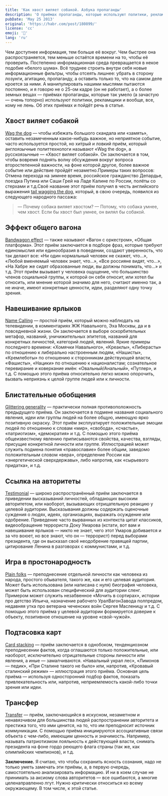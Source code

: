 ```yaml
---
title: 'Как хвост виляет собакой. Азбука пропаганды'
description: 'О приёмах пропаганды, которые используют политики, рекламщики и вообще, все, кому не лень'
pubDate: 'May 25 2013'
original: 'https://habr.com/post/180899/'
license: 'cc'
emoji: '👮'
lang: 'ru'
---
```


Чем доступнее информация, тем больше её вокруг. Чем быстрее она распространяется, тем меньше остаётся времени на то, чтобы её проверить. Постепенно информационная среда превращается в некое подобие «белого шума». Всё труднее строить внутри себя новые информационные фильтры, чтобы отсеять лишнее: убрать в сторону лозунги, агитацию, пропаганду, а оставить только то, что на самом деле кроется за ними. А манипулировать нашими мыслями пытаются постоянно, и я говорю не о 25-ом кадре (он не работает), а о более земных вещах — приёмах пропаганды, которые так умело (а зачастую — очень топорно) используют политики, рекламщики и вообще, все, кому не лень. Об этих приёмах и пойдёт речь в статье.

## Хвост виляет собакой
[Wag the dog](http://www.urbandictionary.com/define.php?term=wag+the+dog) — чтобы избежать большого скандала или «замять», оставить незамеченным какое-нибудь важное, но неприятное событие, часто используется простой, но хитрый и ловкий приём, который англоязычные политтехнологи называют «Wag the dog», а русскоязычные — «Хвост виляет собакой». Он заключается в том, чтобы вовремя поднять волну обсуждения вокруг вопроса второстепенной важности, на фоне которой другое, более важное событие или действие пройдёт незаметно.Примеры таких вопросов: Отмена перехода на зимнее время, российское гражданство Депардье, поездка Путина или Саши Грей на Ладе Калине по России, полёты со стерхами и т.д.Своё название этот приём получил в честь английского выражения [tail wagging the dog](https://en.wiktionary.org/wiki/tail_wagging_the_dog), который, в свою очередь, появился из следующего народного пассажа:

> — Почему собака виляет хвостом?
> — Потому, что собака умнее, чем хвост. Если бы хвост был умнее, он вилял бы собакой.

## Эффект общего вагона
[Bandwagon effect](https://en.wikipedia.org/wiki/Bandwagon_effect) — также называют «Вагон с оркестром», «Общая платформа». Этот приём заключается в подборе фраз, которые требуют единомыслия или единообразия в поведении, создают уверенность, что так делают все: «Ни один нормальный человек не скажет, что...», «Любой вменяемый человек знает, что...», «Все россияне видят, что...», «На Хабре же сидят образованные люди, вы должны понимать, что...» и т.д. Этот приём вызывает у человека ощущение, что большинство членов социальной группы, к которой он себя относит, или хотел бы относить, или мнение которой значимо для него, считают именно так, а не иначе, имеют конкретные ценности, идеи, разделяют одну точку зрения.

## Навешивание ярлыков
[Name Calling](https://en.wikipedia.org/wiki/Name_calling) — простой приём, который можно наблюдать на телевидении, в комментариях ЖЖ Навального, Эха Москвы, да и в повседневной жизни. Он заключается в выборе оскорбительных метафор, названий, уничижительных эпитетов, названий для конкретных личностей, категорий людей, явлений. Яркие примеры последнего времени: «Хомячки Навального», «Креаклы», «Либерасты» по отношению к либерально настроенным людям, «Нашисты», «Кремлеботы» по отношению к сторонникам действующей власти, «Фашисты», «Нацики» по отношению к националистам; сознательное перевирание и коверкание имён: «Овальный/Анальный», «Путлер», и т.д. С помощью этого приёма относительно легко можно опорочить, вызвать неприязнь к целой группе людей или к личности.

## Блистательные обобщения
[Glittering generality](https://en.wikipedia.org/wiki/Glittering_generality) — практически полная противоположность предыдущего приёма. Он заключается в подмене названия социального явления, идеи или группы людей на более общую, имеющую ярко позитивную окраску. Этот приём эксплуатирует положительные эмоции людей по отношению к словам «мир», «свобода», «счастье», «патриотизм», «демократия» и т.д. С помощью этого приёма общеизвестному явлению приписываются свойства, качества, взгляды, присущие конкретной личности или группе. Иллюстрацией может служить подмена понятия «православие» более общим, заведомо положительным словом «вера», определение России как «энергетической сверхдержавы», либо напротив, как «сырьевого придатка», и т.д.

## Ссылка на авторитеты
[Testimonial](https://en.wikipedia.org/wiki/Testimonial) — широко распространённый приём заключается в приведении высказываний личностей, обладающих высоким авторитетом, или наоборот, вызывающих отрицательную реакцию у целевой аудитории. Высказывания должны содержать оценочные суждения о людях, идеях, организациях, выражать осуждение или одобрение. Приведение часто вырванных из контекста цитат классиков, видеообращение террориста Доку Умарова (кстати, вот вам и навешивание ярлыков — никто не знает, чего этот Умаров добивается и за что воюет, но все знают, что он — террорист) перед выборами президента, где он высказал своё неодобрение правящей партии, цитирование Ленина в разговорах с коммунистами, и т.д.

## Игра в простонародность
[Plain folks](https://en.wikipedia.org/wiki/Plain_folks) — преподнесение отдельной личности как человека из народа, простого обывателя, такого же, как и его целевая аудитория. Может быть использована (или написана с нуля) биография человека, может быть использован специфический для аудитории сленг. Примером может служить незабвенное «Мочить в сортирах», истории про детство Ильича, назначение рабочего УралВагонЗавода полпредом, недавняя утка про ветерана чеченских войн Сергея Масленицу и т.д. С помощью этого приёма у целевой аудитории формируется доверие к объекту, позитивное отношение на уровне «свой-чужой».

## Подтасовка карт
[Card stacking](https://en.wikipedia.org/wiki/Card_stacking) — приём заключается в однобоком, тенденциозном преподнесении фактов, когда оглашаются только положительные, или наоборот, исключительно отрицательные стороны личности или явления, а иные — замалчиваются. «Навальный украл лес», «Лимонов — педик», «При Сталине такого не было» или, напротив, «Кровавый сталинский режим» — иллюстрация этого приёма. Основная цель приёма — используя односторонний подбор фактов, показать привлекательность или, напротив, неприемлемость какой-либо точки зрения или идеи.

## Трансфер
[Transfer](https://en.wikipedia.org/wiki/Transfer_(propaganda)) — приём, заключающийся в искусном, незаметном и ненавязчивом для большинства людей распространении авторитета и престижа того, что ими ценится, на то, что им преподносит источник коммуникации. С помощью приёма инициируются ассоциативные связи объекта с чем-либо, имеющим ценность и значимость. Например, называть патриотизмом лояльность к действующей власти, снимать президента на фоне гордо реющего флага страны (так же, как олимпийских чемпионов), и т.д.

**Заключение.** Я считаю, что чтобы сохранить ясность сознания, надо не только уметь замечать эти приёмы, а, в первую очередь, самостоятельно анализировать информацию. И ни в коем случае не принимать за аксиому слова авторитетов — все ошибаются, а многие целенаправленно лгут. Нужно критически относиться ко всему окружающему. В том числе, к этой статье.

